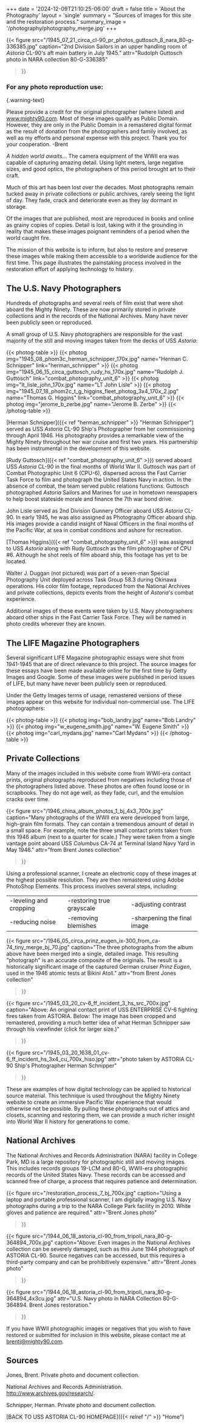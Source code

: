 +++
date = '2024-12-09T21:10:25-06:00'
draft = false
title = 'About the Photography'
layout = 'single'
summary = "Sources of images for this site and the restoration process."
summary_image = '/photography/photography_merge.jpg'
+++

{{< figure src="/1945_07_21_circa_cl-90_pr_photos_guttosch_8_nara_80-g-336385.jpg" 
           caption="2nd Division Sailors in an upper handling room of *Astoria* CL-90's aft main battery in July 1945." 
           attr="Rudolph Guttosch photo in NARA collection 80-G-336385"
>}}

### For any photo reproduction use:
{.warning-text}

Please provide a credit for the original photographer (where listed) and www.mighty90.com. Most of these images qualify as Public Domain. However, they are only in the Public Domain in a remastered digital format as the result of donation from the photographers and family involved, as well as my efforts and personal expense with this project.
Thank you for your cooperation.
-Brent

*A hidden world awaits*... The camera equipment of the WWII era was capable of capturing amazing detail. Using light meters, large negative sizes, and good optics, the photographers of this period brought art to their craft.

Much of this art has been lost over the decades. Most photographs remain tucked away in private collections or public archives, rarely seeing the light of day. They fade, crack and deteriorate even as they lay dormant in storage.

Of the images that are published, most are reproduced in books and online as grainy copies of copies. Detail is lost, taking with it the grounding in reality that makes these images poignant reminders of a period when the world caught fire.

The mission of this website is to inform, but also to restore and preserve these images while making them accessible to a worldwide audience for the first time. This page illustrates the painstaking process involved in the restoration effort of applying technology to history.

## The U.S. Navy Photographers

Hundreds of photographs and several reels of film exist that were shot aboard the Mighty Ninety. These are now primarily stored in private collections and in the records of the National Archives.
Many have never been publicly seen or reproduced.

A small group of U.S. Navy photographers are responsible for the vast majority of the still and moving images taken from the decks of USS *Astoria*:

{{< photog-table >}}
  {{< photog img="1945_08_phom3c_herman_schnipper_170x.jpg" name="Herman C. Schnipper" link="herman_schnipper" >}}
  {{< photog img="1945_06_15_circa_guttosch_rudy_hs_170x.jpg" name="Rudolph J. Guttosch" link="combat_photography_unit_6" >}}
  {{< photog img="lt_lisle_john_170x.jpg" name="LT John Lisle" >}}
  {{< photog img="1945_07_18_phom2c_t_g_higgins_fleet_photog_3x4_170x_2.jpg" name="Thomas G. Higgins" link="combat_photography_unit_6" >}}
  {{< photog img="jerome_b_zerbe.jpg" name="Jerome B. Zerbe" >}}
{{< /photog-table >}}

<!-- [BACK TO SHIP HISTORY]({{< relref "/history" >}} "History") -->

[Herman Schnipper]({{< ref "herman_schnipper" >}} "Herman Schnipper") served as USS *Astoria* CL-90 Ship's Photographer from her commissioning through April 1946. His photography provides a remarkable view of the Mighty Ninety throughout her war cruise and first two years. His partnership has been instrumental in the development of this website.

[Rudy Guttosch]({{< ref "combat_photography_unit_6" >}}) served aboard USS *Astoria* CL-90 in the final months of World War II. Guttosch was part of Combat Photographic Unit 6 (CPU-6), dispersed across the Fast Carrier Task Force to film and photograph the United States Navy in action. In the absence of combat, the team served public relations functions. Guttosch photographed *Astoria* Sailors and Marines for use in hometown newspapers to help boost stateside morale and finance the 7th war bond drive.

John Lisle served as 2nd Division Gunnery Officer aboard USS *Astoria* CL-90. In early 1945, he was also assigned as Photography Officer aboard ship. His images provide a candid insight of Naval Officers in the final months of the Pacific War, at sea in combat conditions and ashore for recreation.

[Thomas Higgins]({{< ref "combat_photography_unit_6" >}}) was assigned to USS *Astoria* along with Rudy Guttosch as the film photographer of CPU #6. Although he shot reels of film aboard ship, this footage has yet to be located.

Walter J. Duggan (not pictured) was part of a seven-man Special Photography Unit deployed across Task Group 58.3 during Okinawa operations. His color film footage, reproduced from the National Archives and private collections, depicts events from the height of *Astoria*'s combat experience.

Additional images of these events were taken by U.S. Navy photographers aboard other ships in the Fast Carrier Task Force. They will be named in photo credits wherever they are known.

## The LIFE Magazine Photographers

Several significant LIFE Magazine photographic essays were shot from 1941-1945 that are of direct relevance to this project. The source images for these essays have been made available online for the first time by Getty Images and Google. Some of these images were published in period issues of LIFE, but many have never been publicly seen or reproduced.

Under the Getty Images terms of usage, remastered versions of these images appear on this website for individual non-commercial use. The LIFE photographers:

{{< photog-table >}}
  {{< photog img="bob_landry.jpg" name="Bob Landry" >}}
  {{< photog img="w_eugene_smith.jpg" name="W. Eugene Smith" >}}
  {{< photog img="carl_mydans.jpg" name="Carl Mydans" >}}
{{< /photog-table >}}

## Private Collections

Many of the images included in this website come from WWII-era contact prints, original photographs reproduced from negatives including those of the photographers listed above. These photos are often found loose or in scrapbooks. They do not age well, as they fade, curl, and the emulsion cracks over time.

{{< figure src="/1946_china_album_photos_1_bj_4x3_700x.jpg" 
           caption="Many photographs of the WWII era were developed from large, high-grain film formats. They can contain a tremendous amount of detail in a small space. For example, note the three small contact prints taken from this 1946 album (next to a quarter for scale.) They were taken from a single vantage point aboard USS *Columbus* CA-74 at Terminal Island Navy Yard in May 1946." 
           attr="from Brent Jones collection"
>}}

Using a professional scanner, I create an electronic copy of these images at the highest possible resolution. They are then remastered using Adobe PhotoShop Elements. This process involves several steps, including:

|   |   |   |
|---|---|---|
| -leveling and cropping | -restoring true grayscale | -adjusting contrast |
| -reducing noise | -removing blemishes | -sharpening the final image |

{{< figure src="/1946_05_circa_prinz_eugen_ix-300_from_ca-74_tiny_merge_bj_70.jpg" 
           caption="The three photographs from the album above have been merged into a single, detailed image. This resulting \"photograph\" is an accurate composite of the originals. The result is a historically significant image of the captured German cruiser *Prinz Eugen*, used in the 1946 atomic tests at Bikini Atoll." 
           attr="from Brent Jones collection"
>}}

{{< figure src="/1945_03_20_cv-6_ff_incident_3_hs_src_700x.jpg" 
           caption="Above: An original contact print of USS ENTERPRISE CV-6 fighting fires taken from ASTORIA. Below: The image has been cropped and remastered, providing a much better idea of what Herman Schnipper saw through his viewfinder (click for larger size.)"
>}}

{{< figure src="/1945_03_20_1638_01_cv-6_ff_incident_hs_3x4_cu_700x_hiso.jpg" 
           attr="photo taken by ASTORIA CL-90 Ship's Photographer Herman Schnipper"
>}}

These are examples of how digital technology can be applied to historical source material. This technique is used throughout the Mighty Ninety website to create an immersive Pacific War experience that would otherwise not be possible. By pulling these photographs out of attics and closets, scanning and restoring them, we can provide a much richer insight into World War II history for generations to come.

## National Archives

The National Archives and Records Administration (NARA) facility in College Park, MD is a large repository for photographic still and moving images. This includes records groups 19-LCM and 80-G, WWII-era photographic records of the United States Navy. These records can be accessed and scanned free of charge, a process that requires patience and determination.

{{< figure src="/restoration_process_7_bj_700x.jpg" 
           caption="Using a laptop and portable professional scanner, I am digitally imaging U.S. Navy photographs during a trip to the NARA College Park facility in 2010. White gloves and patience are required." 
           attr="Brent Jones photo"
>}}

{{< figure src="/1944_06_18_astoria_cl-90_from_tripoli_nara_80-g-364894_700x.jpg" 
           caption="Above: Even images in the National Archives collection can be severely damaged, such as this June 1944 photograph of ASTORIA CL-90. Source negatives can be accessed, but this requires a third-party company and can be prohibitively expensive." 
           attr="Brent Jones photo"
>}}

{{< figure src="/1944_06_18_astoria_cl-90_from_tripoli_nara_80-g-364894_4x3cu.jpg" 
           attr="U.S. Navy photo in NARA Collection 80-G-364894. Brent Jones restoration."
>}}

If you have WWII photographic images or negatives that you wish to have restored or submitted for inclusion in this website, please contact me at brentj@mighty90.com.

## Sources

Jones, Brent. Private photo and document collection.

National Archives and Records Administration. http://www.archives.gov/research/.

Schnipper, Herman. Private photo and document collection.

[BACK TO USS ASTORIA CL-90 HOMEPAGE]({{< relref "/" >}} "Home")